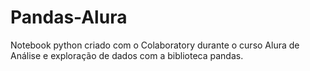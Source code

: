 # Pandas-Alura
Notebook python criado com o Colaboratory durante o curso Alura de Análise e exploração de dados com a biblioteca pandas.
